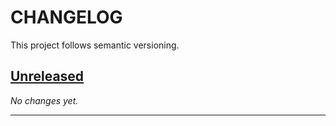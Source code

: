# CHANGELOG

This project follows semantic versioning.

## [Unreleased]

*No changes yet.*

---


[Unreleased]: https://github.com/animaltrackapp/general/blob/main/CHANGELOG.md

